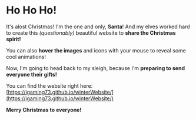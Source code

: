 # **Ho Ho Ho!**

It's alost Christmas! I'm the one and only, **Santa**! And my elves worked hard to create this *(questionably)* beautiful website to **share the Christmas spirit!**

You can also **hover the images** and icons with your mouse to reveal some cool animations!

Now, I'm going to head back to my sleigh, because I'm **preparing to send everyone their gifts!**

You can find the website right here: [https://igaming73.github.io/winterWebsite/](https://igaming73.github.io/winterWebsite/)

**Merry Christmas to everyone!**
